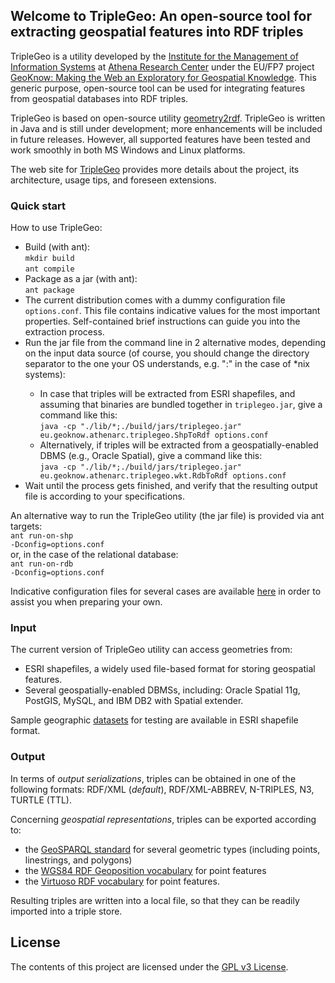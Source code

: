 <html>
<HEAD>
</head>
<body>

<div id="readme" class="clearfix announce instapaper_body md">
<article class="markdown-body entry-content" itemprop="mainContentOfPage">

<h2><a name="welcome-to-triplegeo" class="anchor" href="#welcome-to-triplegeo"><span class="octicon octicon-link"></span></a>Welcome to TripleGeo: An open-source tool for extracting geospatial features into RDF triples</h2>

<p>TripleGeo is a utility developed by the <a href="http://www.ipsyp.gr/">Institute for the Management of Information Systems</a> at <a href="http://www.athena-innovation.gr/en.html">Athena Research Center</a> under the EU/FP7 project <a href="http://geoknow.eu">GeoKnow: Making the Web an Exploratory for Geospatial Knowledge</a>. This generic purpose, open-source tool can be used for integrating features from geospatial databases into RDF triples.</p>

<p>TripleGeo is based on open-source utility <a href="https://github.com/boricles/geometry2rdf/tree/master/Geometry2RDF">geometry2rdf</a>. TripleGeo is written in Java and is still under development; more enhancements will be included in future releases. However, all supported features have been tested and work smoothly in both MS Windows and Linux platforms.</p>

<p>The web site for <a href="https://web.imis.athena-innovation.gr/redmine/projects/geoknow_public/wiki/TripleGeo">TripleGeo</a> provides more details about the project, its architecture, usage tips, and foreseen extensions.</p>

<h3>
<a name="quick-start" class="anchor" href="#Quick start"><span class="octicon octicon-link"></span></a>Quick start</h3>

How to use TripleGeo:
<ul>
<li>Build (with ant):<br/>
<code>mkdir build</code><br/>
<code>ant compile</code>
</li>
<li>Package as a jar (with ant):<br/>
<code>ant package</code>
</li>
<li>The current distribution comes with a dummy configuration file <code>options.conf</code>. This file contains indicative values for the most important properties. Self-contained brief instructions can guide you into the extraction process.</li>
<li>Run the jar file from the command line in 2 alternative modes, depending on the input data source (of course, you should change the directory separator to the one your OS understands, e.g. ":" in the case of *nix systems):</li>
<ul>
<li>In case that triples will be extracted from ESRI shapefiles, and assuming that binaries are bundled together in <code>triplegeo.jar</code>, give a command like this:</br>
<code>java -cp "./lib/*;./build/jars/triplegeo.jar" eu.geoknow.athenarc.triplegeo.ShpToRdf options.conf</code></li>
<li>Alternatively, if triples will be extracted from a geospatially-enabled DBMS (e.g., Oracle Spatial), give a command like this:</br>
<code>java -cp "./lib/*;./build/jars/triplegeo.jar" eu.geoknow.athenarc.triplegeo.wkt.RdbToRdf options.conf</code></li>
</ul>
<li>Wait until the process gets finished, and verify that the resulting output file is according to your specifications.</li>
</ul>

An alternative way to run the TripleGeo utility (the jar file) is provided via ant targets:<br/>
<code>ant run-on-shp -Dconfig=options.conf</code><br/>
or, in the case of the relational database:<br/>
<code>ant run-on-rdb -Dconfig=options.conf</code><br/>

<p>Indicative configuration files for several cases are available <a href="https://github.com/GeoKnow/TripleGeo/tree/master/test/conf/">here</a> in order to assist you when preparing your own.

<h3>
<a name="input" class="anchor" href="#Input"><span class="octicon octicon-link"></span></a>Input</h3>

<p>The current version of TripleGeo utility can access geometries from:</p>
<ul>
<li>ESRI shapefiles, a widely used file-based format for storing geospatial features.</li>
<li>Several geospatially-enabled DBMSs, including: Oracle Spatial 11g, PostGIS, MySQL, and IBM DB2 with Spatial extender.</li>
</ul>
</ul>

<p>Sample geographic <a href="https://github.com/GeoKnow/TripleGeo/tree/master/test/data/">datasets</a> for testing are available in ESRI shapefile format.</p>

<h3>
<a name="output" class="anchor" href="#Output"><span class="octicon octicon-link"></span></a>Output</h3>

<p>In terms of <i>output serializations</i>, triples can be obtained in one of the following formats: RDF/XML (<i>default</i>), RDF/XML-ABBREV, N-TRIPLES, N3, TURTLE (TTL).</p>
<p>Concerning <i>geospatial representations</i>, triples can be exported according to:</p>
<ul>
<li>the <a href="https://portal.opengeospatial.org/files/?artifact_id=47664">GeoSPARQL standard</a> for several geometric types (including points, linestrings, and polygons)</li>
<li>the <a href="http://www.w3.org/2003/01/geo/">WGS84 RDF Geoposition vocabulary</a> for point features</li>
<li>the <a href="http://docs.openlinksw.com/virtuoso/rdfsparqlgeospat.html">Virtuoso RDF vocabulary</a> for point features.</li>
</ul>

<p>Resulting triples are written into a local file, so that they can be readily imported into a triple store.</p>


<h2>
<a name="license" class="anchor" href="#license"><span class="octicon octicon-link"></span></a>License</h2>

<p>The contents of this project are licensed under the <a href="https://github.com/GeoKnow/TripleGeo/blob/master/LICENSE">GPL v3 License</a>.</p></article>

</body>
</html>
